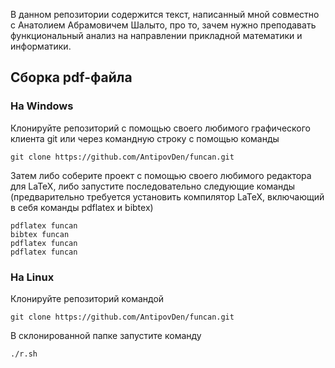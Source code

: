 В данном репозитории содержится текст, написанный мной совместно с Анатолием Абрамовичем Шалыто, про то, зачем нужно преподавать функциональный анализ на направлении прикладной математики и информатики.

## Сборка pdf-файла

### На Windows

Клонируйте репозиторий с помощью своего любимого графического клиента git или через командную строку с помощью команды 
    
    git clone https://github.com/AntipovDen/funcan.git
  
Затем либо соберите проект с помощью своего любимого редактора для LaTeX, либо запустите последовательно следующие команды (предварительно требуется установить компилятор LaTeX, включающий в себя команды pdflatex и bibtex)

    pdflatex funcan
    bibtex funcan
    pdflatex funcan
    pdflatex funcan
    
### На Linux

Клонируйте репозиторий командой 

    git clone https://github.com/AntipovDen/funcan.git
    
В склонированной папке запустите команду

    ./r.sh
